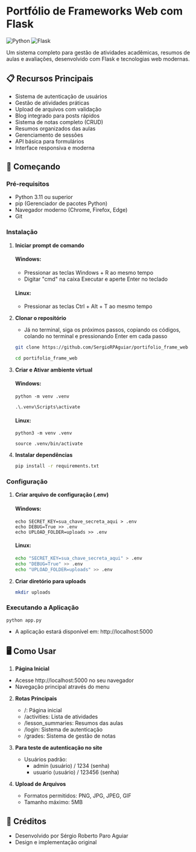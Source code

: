 # Portfólio de Frameworks Web com Flask

![Python](https://img.shields.io/badge/Python-3.11%2B-blue)
![Flask](https://img.shields.io/badge/Flask-2.0%2B-green)

Um sistema completo para gestão de atividades acadêmicas, resumos de aulas e avaliações, desenvolvido com Flask e tecnologias web modernas.

## 📋 Recursos Principais

- Sistema de autenticação de usuários
- Gestão de atividades práticas
- Upload de arquivos com validação
- Blog integrado para posts rápidos
- Sistema de notas completo (CRUD)
- Resumos organizados das aulas
- Gerenciamento de sessões
- API básica para formulários
- Interface responsiva e moderna

## 🚀 Começando

### Pré-requisitos

- Python 3.11 ou superior
- pip (Gerenciador de pacotes Python)
- Navegador moderno (Chrome, Firefox, Edge)
- Git

### Instalação
1. **Iniciar prompt de comando**
   #### Windows:
    - Pressionar as teclas Windows + R ao mesmo tempo
    - Digitar "cmd" na caixa Executar e aperte Enter no teclado
   #### Linux:
    - Pressionar as teclas Ctrl + Alt + T ao mesmo tempo
2. **Clonar o repositório**
   - Já no terminal, siga os próximos passos, copiando os códigos, colando no terminal e pressionando Enter em cada passo
     
    ```bash
    git clone https://github.com/SergioRPAguiar/portifolio_frame_web
    ```
   ```bash
   cd portifolio_frame_web 
4. **Criar e Ativar ambiente virtual**
    #### Windows:
       python -m venv .venv
    ```
    .\.venv\Scripts\activate
    ```
    
    #### Linux:
       python3 -m venv .venv
   ```
   source .venv/bin/activate
   ```

5. **Instalar dependências**
    ```bash
    pip install -r requirements.txt
    
### Configuração

1. **Criar arquivo de configuração (.env)**
   #### Windows:
       echo SECRET_KEY=sua_chave_secreta_aqui > .env
       echo DEBUG=True >> .env
       echo UPLOAD_FOLDER=uploads >> .env
   
   #### Linux:
   ```bash
   echo "SECRET_KEY=sua_chave_secreta_aqui" > .env
   echo "DEBUG=True" >> .env
   echo "UPLOAD_FOLDER=uploads" >> .env

3. **Criar diretório para uploads**
    ```bash
    mkdir uploads

### Executando a Aplicação
    python app.py

- A aplicação estará disponível em: http://localhost:5000

## 🖥 Como Usar
1. **Página Inicial**
  - Acesse http://localhost:5000 no seu navegador
  - Navegação principal através do menu

2. **Rotas Principais**
   - /: Página inicial
   - /activities: Lista de atividades
   - /lesson_summaries: Resumos das aulas
   - /login: Sistema de autenticação
   - /grades: Sistema de gestão de notas

3. **Para teste de autenticação no site**
   - Usuários padrão:
     - admin (usuário) / 1234 (senha)
     - usuario (usuário) / 123456 (senha)

4. **Upload de Arquivos**
   - Formatos permitidos: PNG, JPG, JPEG, GIF
   - Tamanho máximo: 5MB
    
## 🙌 Créditos

- Desenvolvido por Sérgio Roberto Paro Aguiar
- Design e implementação original
